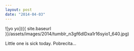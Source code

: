 ```yaml
---
layout: post
date: "2014-04-03"
---
```


![yo yo]({{ site.baseurl }}/assets/images/2014/tumblr_n3gf6dlDxa1r16syio1_640.jpg)

Little one is sick today. Pobrecita…
